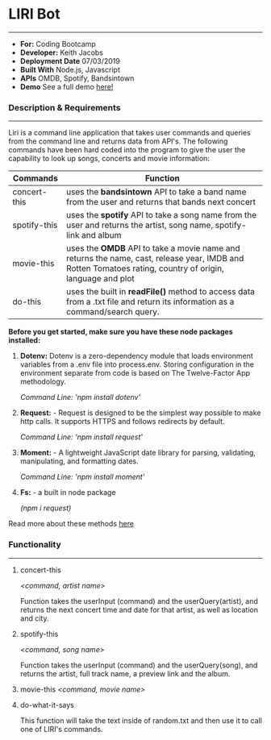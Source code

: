 # LIRI Bot
---
- **For:** Coding Bootcamp
- **Developer:** Keith Jacobs
- **Deployment Date** 07/03/2019
- **Built With** Node.js, Javascript
- **APIs** OMDB, Spotify, Bandsintown
- **Demo**
See a full demo [here!](https://drive.google.com/file/d/1K5IumODtY-cJ82V-TkaUf7KGh2YR1C3H/view)


### Description & Requirements
---
Liri is a command line application that takes user commands and queries from the command line and returns data from API's. The following commands have been hard coded into the program to give the user the capability to look up songs, concerts and movie information:

Commands | Function
---------|---------
concert-this | uses the **bandsintown** API to take a band name from the user and returns that bands next concert
spotify-this | uses the **spotify** API to take a song name from the user and returns the artist, song name, spotify-link and album 
movie-this | uses the **OMDB** API to take a movie name and returns the name, cast, release year, IMDB and Rotten Tomatoes rating, country of origin, language and plot 
do-this | uses the built in **readFile()** method to access data from a .txt file and return its information as a command/search query.

**Before you get started, make sure you have these node packages installed:**
1. **Dotenv:** Dotenv is a zero-dependency module that loads environment variables from a .env file into process.env. Storing configuration in the environment separate from code is based on The Twelve-Factor App methodology.

     *Command Line: 'npm install dotenv'*


2. **Request:** - Request is designed to be the simplest way possible to make http calls. It supports HTTPS and follows redirects by default.

     *Command Line: 'npm install request'*

3. **Moment:** - A lightweight JavaScript date library for parsing, validating, manipulating, and formatting dates. 

    *Command Line: 'npm install moment'*

4. **Fs:** - a built in node package 

    *(npm i request)*


Read more about these methods [here](https://www.npmjs.com/)



### Functionality
--- 
1. concert-this 

    *<command, artist name>*

    Function takes the userInput (command) and the userQuery(artist), and returns the next concert time and date for that artist, as well as location and city.

2. spotify-this

     *<command, song name>*

    Function takes the userInput (command) and the userQuery(song), and returns the artist, full track name, a preview link and the album.


3. movie-this
  *<command, movie name>*

4. do-what-it-says

      *<command>*

    This function will take the text inside of random.txt and then use it to call one of LIRI's commands.